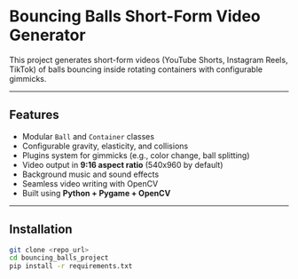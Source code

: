 # Bouncing Balls Short-Form Video Generator

This project generates short-form videos (YouTube Shorts, Instagram Reels, TikTok) of balls bouncing inside rotating containers with configurable gimmicks.

---

## Features
- Modular `Ball` and `Container` classes
- Configurable gravity, elasticity, and collisions
- Plugins system for gimmicks (e.g., color change, ball splitting)
- Video output in **9:16 aspect ratio** (540x960 by default)
- Background music and sound effects
- Seamless video writing with OpenCV
- Built using **Python + Pygame + OpenCV**

---

## Installation
```bash
git clone <repo_url>
cd bouncing_balls_project
pip install -r requirements.txt
